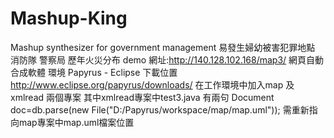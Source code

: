 # Mashup-King
Mashup synthesizer for government management
易發生婦幼被害犯罪地點
消防隊
警察局
歷年火災分布
demo 網址:http://140.128.102.168/map3/
網頁自動合成軟體
環境 Papyrus - Eclipse
下載位置 http://www.eclipse.org/papyrus/downloads/
在工作環境中加入map 及 xmlread 兩個專案
其中xmlread專案中test3.java 有兩句
Document doc=db.parse(new File("D:/Papyrus/workspace/map/map.uml"));
需重新指向map專案中map.uml檔案位置
